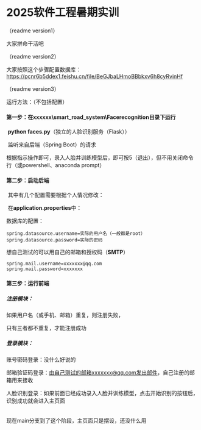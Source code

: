 # 2025软件工程暑期实训
（readme version1）

大家拼命干活吧



（readme version2）

大家按照这个步骤配置数据库：https://pcnr6b5ddex1.feishu.cn/file/BeGJbaLHmoBBbkxv6h8cyRvinHf



（readme version3）

运行方法：（不包括配置）

#### 第一步：在xxxxxx\smart_road_system\Facerecognition目录下运行

​               **python faces.py**（独立的人脸识别服务（Flask））

​                监听来自后端（Spring Boot）的请求

​                根据指示操作即可，录入人脸并训练模型后，即可按5（退出），但不用关闭命令行（或powershell、anaconda prompt）



#### 第二步：启动后端

​                其中有几个配置需要根据个人情况修改：

​                在**application.properties**中：

数据库的配置：

```
spring.datasource.username=实际的用户名（一般都是root）
spring.datasource.password=实际的密码
```

想自己测试的可以用自己的邮箱和授权码（**SMTP**）

```
spring.mail.username=xxxxxxx@qq.com
spring.mail.password=xxxxxxx
```



#### 第三步：运行前端

##### 注册模块：

如果用户名（或手机、邮箱）重复，则注册失败，

只有三者都不重复，才能注册成功



##### 登录模块：

账号密码登录：没什么好说的

邮箱验证码登录：由自己测试的邮箱xxxxxxx@qq.com发出邮件，自己注册的邮箱用来接收

人脸识别登录：如果前面已经成功录入人脸并训练模型，点击开始识别的按钮后，识别成功就会进入主页面

###### 

现在main分支到了这个阶段，主页面只是摆设，还没什么用









```

```
